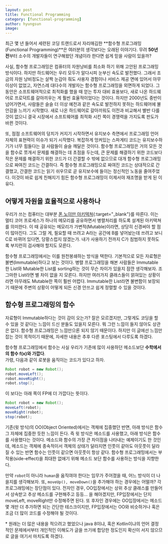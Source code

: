 ```yaml
---
layout: post
title: Functional Programming
category: [functional-programming]
author: hyungsun
image:
---
```


최근 몇 년 들어서 세련된 코딩 트랜드로서 자리매김한 **함수형 프로그래밍(Functional Programming)**은 여러분의 생각보다는 오래된 이야기다. 무려 **50년 전**부터 소수의 개발자들이 연구해왔던 개념이라 한다면 쉽게 믿을 사람이 있을까? 

사실, 함수형 프로그래밍은 컴퓨터의 자원낭비를 최소화 하기 위해 고안된 프로그래밍 방식이다. 하지만 하드웨어는 우리 모두가 알다시피 눈부신 속도로 발전했다. 그래서 조금의 자원 낭비정도는 살짝 눈감아 줘도 사용자 경험이나 서비스 제공 면에 있어서 아무 이상이 없었고, 자연스레 대다수의 개발자는 함수형 프로그래밍을 외면하게 되었다. 그 동안은 소프트웨어적으로 최적화를 했을 때 얻는 투자 대비 효용보다, 새로 나온 하드웨어로 프로덕트를 갈아끼우는 게 훨씬 효율적이었다는 것이다.  하지만 2000년도 중반이 넘어가면서, 사람들은 슬슬 더 이상 예전과 같은 속도로 발전하지 못하는 하드웨어에 불안감을 느끼기 시작했다. 새로 나온 하드웨어로 갈아끼워도 이전과 비교해서 별반 다를 것이 없으니 결국 시장에서 소프트웨어를 최적화 시킨 쪽이 경쟁력을 가지도록 판도가 바뀐 것이다. 

또, 점점 소프트웨어의 덩치가 커지기 시작하면서 유지보수 측면에서 프로그래밍 언어 자체의 표현력이 이슈가 되기 시작했다. 복잡하게 엉켜있는 스파게티 코드는 유지보수하기가 너무 힘들다는 걸 사람들이 슬슬 깨달은 것이다. 함수형 프로그래밍은 거의 모든 것을 함수로 쪼개서 문제를 해결하는 데 초점을 두는데, 큰 문제를 해결하기 위한 코드보다 작은 문제를 해결하기 위한 코드가 더 간결할 수 밖에 없으므로 대개 함수형 프로그래밍으로 짜여진 코드는 간결하다. 즉 함수형 프로그래밍으로 짜여진 코드는 상대적으로 간결했고, 간결한 코드는 읽기 쉬우므로 곧 유지보수에 들이는 정신적인 노동을 줄여주었다. 이것이 바로 쉽게 친해지기 힘든 함수형 프로그래밍이 이제서야 재조명을 받게 된 이유다.

## 어떻게 자원을 효율적으로 사용하나
우리가 쓰는 컴퓨터는 대부분 [폰 노이만 아키텍쳐](https://ko.wikipedia.org/wiki/%ED%8F%B0_%EB%85%B8%EC%9D%B4%EB%A7%8C_%EA%B5%AC%EC%A1%B0){:target="_blank"}를 따른다. 이는 멀티 코어 프로세스가 하나의 메모리를 공유하면서 병렬처리를 하도록 설계된 아키택쳐를 의미한다. 이 때 공유되는 메모리가 가변적(Mutable)이라면, 상당히 신경써야 할 점이 많아진다. 그도 그럴 게, 필요할 때 쓰려고 A라는 공간에 B를 넣어놨는데 쓰려고 보니 C로 바뀌어 있다면, 당황스럽지 않겠는가. 내가 사용하기 전까지 C가 침범하지 못하도록 부지런히 검사해야 할지도 모른다.

함수형 프로그래밍에서는 이를 원천봉쇄하는 방식을 택한다. 기본적으로 모든 자료형은 불변(Immutable)하다고 보는 것이다. 병렬 프로그래밍을 해본 사람들은 Immutable 한 List와 Mutable한 List를 sorting하는 것이 무슨 차이가 있을지 잠깐 생각해보자. 조그마한 List라면 별 차이 없을 지 모른다. 하지만 여러가지 클래스들이 얽혀있는 상황이라면 아무래도 Mutable한 쪽이 훨씬 어렵다. Immutable한 List라면 불변함이 보장되기 때문에 주변의 상황이 어떻게 되든 신경 안쓰고 쉽게 정렬할 수 있을 것이다. 

## 함수형 프로그래밍의 함수
자료형이 Immutable하다는 것이 감이 오는가? 잘은 모르겠지만, 그렇게도 코딩을 할 수 있을 것 같다는 느낌이 드신 분들도 있을지 모른다. 뭐 그런 느낌이 들지 않아도 상관은 없다. 함수형 프로그래밍은 느낌만으론 되지 않기 때문이다. 하지만 이 글에선 느낌만 잡는 것이 목적이기 때문에, 자세한 내용은 추후 다른 포스팅에서 다루도록 하겠다.

함수형 프로그래밍에서 함수는 사실 우리가 기존에 많이 사용하던 메소드보단 **수학에서의 함수 f(x)와 가깝다**.  
가령, 다음과 같이 로봇을 움직이는 코드가 있다고 하자.
```java
Robot robot = new Robot();
robot.moveLeft();
robot.moveRight();
robot.stop();
```
이 보다는 아래 쪽이 FP에 더 가깝다는 뜻이다.
```java
Robot robot = new Robot();
moveLeft(robot);
moveRight(robot);
stop(robot);
```
기존(윗 방식)의 OO(Object Oriented)에서는 객체에 집중했던 반면, 아래 방식은 함수 그 자체에 집중한 듯한 느낌이 든다. 즉 윗 방식은 메소드를 사용했고, 아래 방식은 함수를 사용했다는 것이다. 메소드와 함수의 가장 큰 차이점을 나타내는 예제이기도 한 것인데, 메소드는 객체에 종속적이서 객체의 상태가 달라지면 인풋이 같아도 아웃풋이 달라질 수 있는 반면 함수는 인풋이 같으면 아웃풋이 항상 같다. 함수형 프로그래밍에서는 부작용(side-effect)을 최대한 없애기 위해 메소드 보단 함수를 사용하는 방식을 지향한다.

만약 `robot`이 아니라 `human`을 움직여야 한다는 임무가 주어졌을 때, 어느 방식이 더 나을지를 생각해보자. 또, `moveUp(), moveDown()`을 추가해야 하는 경우에는 어떨까? 각 프로그래밍에는 장단점이 있다. 
전자인 경우, OO입장에서는 상위 추상 클래스를 만들어서 상속받고 추상 메소드를 구현해주고 등등... 을 해야겠지만, FP입장에서는 단지 moveLeft, moveRight만 수정해주면 된다. 또 후자인 경우에는 OO입장에서는 메소드 몇 개만 더 추가하면 되는 간단한 테스크이지만, FP입장에서는 OO와 비슷하거나 혹은 조금 더 많이 코드를 수정해야 될 것이다.

\* 원래는 더 많은 내용을 적으려고 했었으나 java 8이냐, 혹은 Kotlin이냐의 언어 결정적인 문제에서부터 개인적인 이해도가 글을 쓰기에 합당한 정도인지 확신이 서지 않으므로 글을 여기서 마치도록 하겠다.

